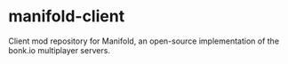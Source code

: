 # manifold-client
 Client mod repository for Manifold, an open-source implementation of the bonk.io multiplayer servers. 
